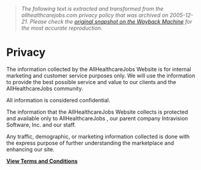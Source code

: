 > *The following text is extracted and transformed from the allhealthcarejobs.com privacy policy that was archived on 2005-12-21. Please check the [original snapshot on the Wayback Machine](https://web.archive.org/web/20051221093846id_/http%3A//www.allhealthcarejobs.com/aspx/privacy.aspx) for the most accurate reproduction.*

# Privacy

The information collected by the AllHealthcareJobs Website is for internal marketing and customer service purposes only. We will use the information to provide the best possible service and value to our clients and the AllHealthcareJobs community.

All information is considered confidential.

The information that the AllHealthcareJobs Website collects is protected and available only to AllHealthcareJobs , our parent company Intravision Software, Inc. and our staff.

Any traffic, demographic, or marketing information collected is done with the express purpose of further understanding the marketplace and enhancing our site.

 **[View Terms and Conditions](https://web.archive.org/aspx/terms.aspx)**
